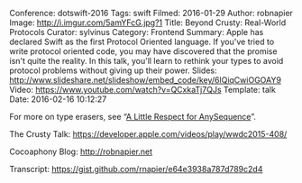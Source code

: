 Conference: dotswift-2016
Tags: swift
Filmed: 2016-01-29
Author: robnapier
Image: http://i.imgur.com/5amYFcG.jpg?1
Title: Beyond Crusty: Real-World Protocols
Curator: sylvinus
Category: Frontend
Summary: Apple has declared Swift as the first Protocol Oriented language. If you've tried to write protocol oriented code, you may have discovered that the promise isn't quite the reality. In this talk, you'll learn to rethink your types to avoid protocol problems without giving up their power.
Slides: http://www.slideshare.net/slideshow/embed_code/key/6lQiqCwiOGOAY9
Video: https://www.youtube.com/watch?v=QCxkaTj7QJs
Template: talk
Date: 2016-02-16 10:12:27


For more on type erasers, see “<a href="http://robnapier.net/erasure" target="_blank" title="A Little Respect for AnySequence">A Little Respect for AnySequence</a>”.

The Crusty Talk: <a href="https://developer.apple.com/videos/play/wwdc2015-408/" title="The Crusty Talk" target="_blank">https://developer.apple.com/videos/play/wwdc2015-408/</a>

Cocoaphony Blog: <a href="http://robnapier.net" target="_blank" title="Cocoaphony Blog">http://robnapier.net</a>

Transcript: <a href="https://gist.github.com/rnapier/e64e3938a787d789c2d4" target="_blank" title="Transcript">https://gist.github.com/rnapier/e64e3938a787d789c2d4</a>